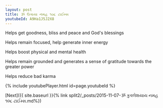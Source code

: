 ```yaml
---
layout: post
title: ૐ ઉગાયા નમહ ૧૦૮ ટાઈમ્સ
youtubeId: A9Ha1J5J2X8
---
```

 
 
Helps get goodness, bliss and peace and God's blessings
 
Helps remain focused, help generate inner energy 
 
Helps boost physical and mental health 
 
Helps remain grounded and generates a sense of gratitude towards the greater power 
 
Helps reduce bad karma
 
 
 
 


{% include youtubePlayer.html id=page.youtubeId %}
 
[Next]({{ site.baseurl }}{% link  split2/_posts/2015-11-07-ૐ કુવલેશયાય નમહ ૧૦૮ ટાઈમ્સ.md%})
 
